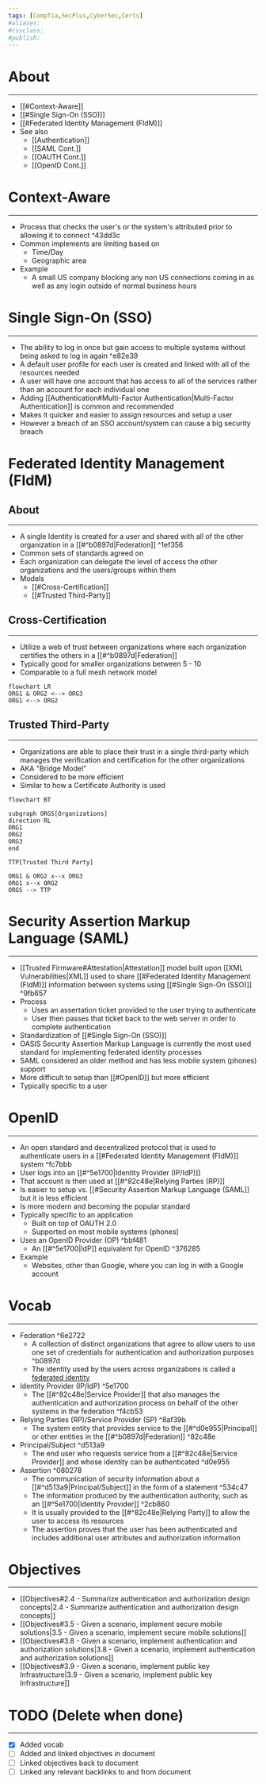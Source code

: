 ```yaml
---
tags: [CompTia,SecPlus,CyberSec,Certs]
#aliases:
#cssclass:
#publish:
---
```


# About
---
- [[#Context-Aware]]
- [[#Single Sign-On (SSO)]]
- [[#Federated Identity Management (FIdM)]]
- See also
	- [[Authentication]]
	- [[SAML Cont.]]
	- [[OAUTH Cont.]]
	- [[OpenID Cont.]]

# Context-Aware
---
- Process that checks the user's or the system's attributed prior to allowing it to connect ^43dd3c
- Common implements are limiting based on
	- Time/Day
	- Geographic area
- Example
	- A small US company blocking any non US connections coming in as well as any login outside of normal business hours

# Single Sign-On (SSO)
---
- The ability to log in once but gain access to multiple systems without being asked to log in again ^e82e39
- A default user profile for each user is created and linked with all of the resources needed
- A user will have one account that has access to all of the services rather than an account for each individual one
- Adding [[Authentication#Multi-Factor Authentication|Multi-Factor Authentication]] is common and recommended
- Makes it quicker and easier to assign resources and setup a user
- However a breach of an SSO account/system can cause a big security breach

# Federated Identity Management (FIdM)

## About
---
- A single Identity is created for a user and shared with all of the other organization in a [[#^b0897d|Federation]] ^1ef356
- Common sets of standards agreed on
- Each organization can delegate the level of access the other organizations and the users/groups within them
- Models
	- [[#Cross-Certification]]
	- [[#Trusted Third-Party]]

## Cross-Certification
---
- Utilize a web of trust between organizations where each organization certifies the others in a [[#^b0897d|Federation]]
- Typically good for smaller organizations between 5 - 10
- Comparable to a full mesh network model

```mermaid
flowchart LR
ORG1 & ORG2 <--> ORG3
ORG1 <--> ORG2
```

## Trusted Third-Party
---
- Organizations are able to place their trust in a single third-party which manages the verification and certification for the other organizations
- AKA "Bridge Model"
- Considered to be more efficient
- Similar to how a Certificate Authority is used

```mermaid
flowchart BT

subgraph ORGS[Organizations]
direction RL
ORG1
ORG2
ORG3
end

TTP[Trusted Third Party]

ORG1 & ORG2 x--x ORG3
ORG1 x--x ORG2
ORGS --> TTP
```

# Security Assertion Markup Language (SAML)
---
- [[Trusted Firmware#Attestation|Attestation]] model built upon [[XML Vulnerabilities|XML]] used to share [[#Federated Identity Management (FIdM)]] information between systems using [[#Single Sign-On (SSO)]] ^9fb657
- Process
	- Uses an assertation ticket provided to the user trying to authenticate
	- User then passes that ticket back to the web server in order to complete authentication
- Standardization of [[#Single Sign-On (SSO)]]
- OASIS Security Assertion Markup Language is currently the most used standard for implementing federated identity processes
- SAML considered an older method and has less mobile system (phones) support
- More difficult to setup than [[#OpenID]] but more efficient
- Typically specific to a user

# OpenID
---
- An open standard and decentralized protocol that is used to authenticate users in a [[#Federated Identity Management (FIdM)]] system ^fc7bbb
- User logs into an [[#^5e1700|Identity Provider (IP/IdP)]]
- That account is then used at [[#^82c48e|Relying Parties (RP)]]
- Is easier to setup vs. [[#Security Assertion Markup Language (SAML]] but it is less efficient
- Is more modern and becoming the popular standard
- Typically specific to an application
	- Built on top of OAUTH 2.0
	- Supported on most mobile systems (phones)
- Uses an OpenID Provider (OP) ^bbf481
	- An [[#^5e1700|IdP]] equivalent for OpenID  ^376285
- Example
	- Websites, other than Google, where you can log in with a Google account

# Vocab
---
- Federation ^6e2722
	- A collection of distinct organizations that agree to allow users to use one set of credentials for authentication and authorization purposes ^b0897d
	- The identity used by the users across organizations is called a <u>federated identity</u>
- Identity Provider (IP/IdP) ^5e1700
	- The [[#^82c48e|Service Provider]] that also manages the authentication and authorization process on behalf of the other systems in the federation ^f4cb53
- Relying Parties (RP)/Service Provider (SP) ^8af39b
	- The system entity that provides service to the [[#^d0e955|Principal]] or other entities in the [[#^b0897d|Federation]] ^82c48e
- Principal/Subject ^d513a9
	- The end user who requests service from a [[#^82c48e|Service Provider]] and whose identity can be authenticated ^d0e955
- Assertion ^080278
	- The communication of security information about a [[#^d513a9|Principal/Subject]] in the form of a statement ^534c47
	- The information produced by the authentication authority, such as an [[#^5e1700|Identity Provider]] ^2cb860
	- It is usually provided to the [[#^82c48e|Relying Party]] to allow the user to access its resources
	- The assertion proves that the user has been authenticated and includes additional user attributes and authorization information

# Objectives
---
- [[Objectives#2.4 - Summarize authentication and authorization design concepts|2.4 - Summarize authentication and authorization design concepts]]
- [[Objectives#3.5 - Given a scenario, implement secure mobile solutions|3.5 - Given a scenario, implement secure mobile solutions]]
- [[Objectives#3.8 - Given a scenario, implement authentication and authorization solutions|3.8 - Given a scenario, implement authentication and authorization solutions]]
- [[Objectives#3.9 - Given a scenario, implement public key Infrastructure|3.9 - Given a scenario, implement public key Infrastructure]]

# TODO (Delete when done)
---
- [x] Added vocab
- [ ] Added and linked objectives in document
- [ ] Linked objectives back to document
- [ ] Linked any relevant backlinks to and from document